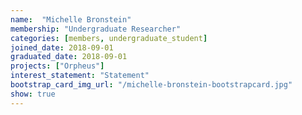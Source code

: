 ```yaml
---
name:  "Michelle Bronstein"
membership: "Undergraduate Researcher"
categories: [members, undergraduate_student]
joined_date: 2018-09-01
graduated_date: 2018-09-01
projects: ["Orpheus"]
interest_statement: "Statement"
bootstrap_card_img_url: "/michelle-bronstein-bootstrapcard.jpg"
show: true
---
```

